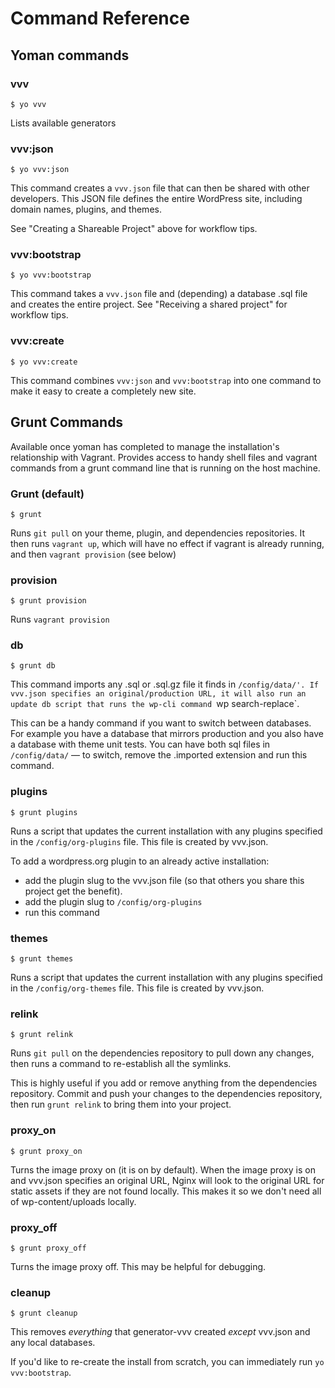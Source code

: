 # Command Reference

## Yoman commands

### vvv
```
$ yo vvv
```

Lists available generators

### vvv:json
```
$ yo vvv:json
```
This command creates a `vvv.json` file that can then be shared with other developers. This JSON file defines the entire WordPress site, including domain names, plugins, and themes.

See "Creating a Shareable Project" above for workflow tips.

### vvv:bootstrap
```
$ yo vvv:bootstrap
```

This command takes a `vvv.json` file and (depending) a database .sql file and creates the entire project. See "Receiving a shared project" for workflow tips.

### vvv:create
```
$ yo vvv:create
```
This command combines `vvv:json` and `vvv:bootstrap` into one command to make it easy to create a completely new site.

## Grunt Commands
Available once yoman has completed to manage the installation's relationship with Vagrant. Provides access to handy shell files and vagrant commands from a grunt command line that is running on the host machine.

### Grunt (default)
````
$ grunt
````
Runs `git pull` on your theme, plugin, and dependencies repositories. It then runs `vagrant up`, which will have no effect if vagrant is already running, and then `vagrant provision` (see below)

### provision
````
$ grunt provision
````
Runs `vagrant provision`

### db
````
$ grunt db
````
This command imports any .sql or .sql.gz file it finds in `/config/data/'.
If vvv.json specifies an original/production URL, it will also run an update db script that runs the wp-cli command `wp search-replace`.

This can be a handy command if you want to switch between databases. For example you have a database that mirrors production and you also have a database with theme unit tests. You can have both sql files in `/config/data/` — to switch, remove the .imported extension and run this command.

### plugins
````
$ grunt plugins
````
Runs a script that updates the current installation with any plugins specified in the `/config/org-plugins` file. This file is created by vvv.json.

To add a wordpress.org plugin to an already active installation:
* add the plugin slug to the vvv.json file (so that others you share this project get the benefit).
* add the plugin slug to `/config/org-plugins`
* run this command

### themes
````
$ grunt themes
````
Runs a script that updates the current installation with any plugins specified in the `/config/org-themes` file. This file is created by vvv.json.

### relink
````
$ grunt relink
````
Runs `git pull` on the dependencies repository to pull down any changes, then runs a command to re-establish all the symlinks.

This is highly useful if you add or remove anything from the dependencies repository. Commit and push your changes to the dependencies repository, then run `grunt relink` to bring them into your project.

### proxy_on
````
$ grunt proxy_on
````
Turns the image proxy on (it is on by default). When the image proxy is on and vvv.json specifies an original URL, Nginx will look to the original URL for static assets if they are not found locally. This makes it so we don't need all of wp-content/uploads locally.

### proxy_off
````
$ grunt proxy_off
````
Turns the image proxy off. This may be helpful for debugging.

### cleanup
````
$ grunt cleanup
````
This removes _everything_ that generator-vvv created _except_ vvv.json and any local databases.

If you'd like to re-create the install from scratch, you can immediately run `yo vvv:bootstrap`.